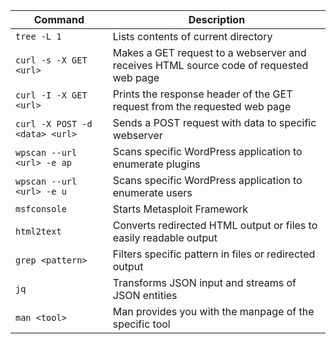 |**Command**|**Description**|
|---|---|
|`tree -L 1`|Lists contents of current directory|
|`curl -s -X GET <url>`|Makes a GET request to a webserver and receives HTML source code of requested web page|
|`curl -I -X GET <url>`|Prints the response header of the GET request from the requested web page|
|`curl -X POST -d <data> <url>`|Sends a POST request with data to specific webserver|
|`wpscan --url <url> -e ap`|Scans specific WordPress application to enumerate plugins|
|`wpscan --url <url> -e u`|Scans specific WordPress application to enumerate users|
|`msfconsole`|Starts Metasploit Framework|
|`html2text`|Converts redirected HTML output or files to easily readable output|
|`grep <pattern>`|Filters specific pattern in files or redirected output|
|`jq`|Transforms JSON input and streams of JSON entities|
|`man <tool>`|Man provides you with the manpage of the specific tool|